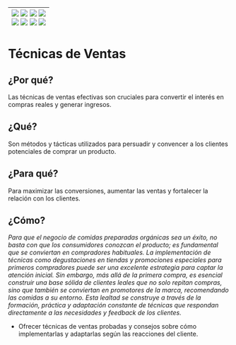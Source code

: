 <div align=right>

|[![](https://img.shields.io/badge/-Inicio-FFF?style=flat&logo=Emlakjet&logoColor=black)](/README.md) [![](https://img.shields.io/badge/-Introducción-FFF?style=flat&logo=abbrobotstudio&logoColor=black)](/documentos/intro.md) [![](https://img.shields.io/badge/-Modelos_de_lenguaje-FFF?style=flat&logo=LiveChat&logoColor=black)](/documentos/LLMs.md) [![](https://img.shields.io/badge/-Panorámica-FFF?style=flat&logo=openstreetmap&logoColor=black)](/documentos/panoramica.md)<br>  [![](https://img.shields.io/badge/-Prompts-FFF?style=flat&logo=Proton&logoColor=black)](/documentos/prompts/README.md) [![](https://img.shields.io/badge/-Ing,_de_prompts-FFF?style=flat&logo=googleearthengine&logoColor=black)](/documentos/ingenieriaDePrompts/README.md) [![](https://img.shields.io/badge/-Patrones-FFF?style=flat&logo=textpattern&logoColor=black)](/documentos/ingenieriaDePrompts/patrones/README.md) [![](https://img.shields.io/badge/-Casos_de_uso-FFF?style=flat&logo=gitbook&logoColor=black)](/documentos/casosDeUso/README.md)|
|-:|

</div>

# Técnicas de Ventas

## ¿Por qué?

Las técnicas de ventas efectivas son cruciales para convertir el interés en compras reales y generar ingresos.

## ¿Qué?

Son métodos y tácticas utilizados para persuadir y convencer a los clientes potenciales de comprar un producto.

## ¿Para qué?

Para maximizar las conversiones, aumentar las ventas y fortalecer la relación con los clientes.

## ¿Cómo?

*Para que el negocio de comidas preparadas orgánicas sea un éxito, no basta con que los consumidores conozcan el producto; es fundamental que se conviertan en compradores habituales. La implementación de técnicas como degustaciones en tiendas y promociones especiales para primeros compradores puede ser una excelente estrategia para captar la atención inicial. Sin embargo, más allá de la primera compra, es esencial construir una base sólida de clientes leales que no solo repitan compras, sino que también se conviertan en promotores de la marca, recomendando las comidas a su entorno. Esta lealtad se construye a través de la formación, práctica y adaptación constante de técnicas que respondan directamente a las necesidades y feedback de los clientes.*

- Ofrecer técnicas de ventas probadas y consejos sobre cómo implementarlas y adaptarlas según las reacciones del cliente.